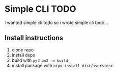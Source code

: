 # Simple CLI TODO

I wanted simple cli todo so i wrote simple cli todo...

## Install instructions

1. clone repo
2. install deps
3. build with `python3 -m build`
4. install package with `pipx install dist/<version>`
